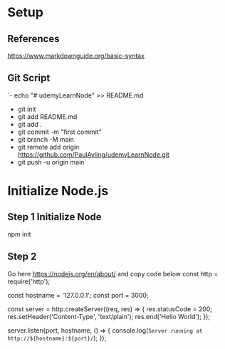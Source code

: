 # Setup
## References
https://www.markdownguide.org/basic-syntax

## Git Script
`- echo "# udemyLearnNode" >> README.md
- git init
- git add README.md
- git add .
- git commit -m "first commit"
- git branch -M main
- git remote add origin https://github.com/PaulAyling/udemyLearnNode.git
- git push -u origin main`

# Initialize Node.js
## Step 1 Initialize Node
  npm init

## Step 2 
Go here https://nodejs.org/en/about/ and copy code below
  const http = require('http');

  const hostname = '127.0.0.1';
  const port = 3000;

  const server = http.createServer((req, res) => {
    res.statusCode = 200;
    res.setHeader('Content-Type', 'text/plain');
    res.end('Hello World');
  });

  server.listen(port, hostname, () => {
    console.log(`Server running at http://${hostname}:${port}/`);
  });